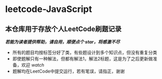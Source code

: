 # leetcode-JavaScript
## 本仓库用于存放个人LeetCode刷题记录
***若能为读者提供帮助，请自用，顺便点个 star，将感激不尽*** 
* 所有的题目均按标签分好了类，有些题设计到多个知识点，但没有重复分类
* 即使题解只有一种解法，但都有解法1，解法2标题，这是为了之后更新做准备，欢迎 *watch*
* 题解均在LeetCode中提交运行，若有笔误，请指正，谢谢